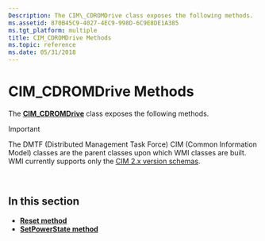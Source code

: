 ```yaml
---
Description: The CIM\_CDROMDrive class exposes the following methods.
ms.assetid: 870B45C9-4027-4EC9-998D-6C9E8DE1A385
ms.tgt_platform: multiple
title: CIM_CDROMDrive Methods
ms.topic: reference
ms.date: 05/31/2018
---
```


# CIM\_CDROMDrive Methods

The [**CIM\_CDROMDrive**](cim-cdromdrive.md) class exposes the following methods.

> [!IMPORTANT]
> The DMTF (Distributed Management Task Force) CIM (Common Information Model) classes are the parent classes upon which WMI classes are built. WMI currently supports only the [CIM 2.x version schemas](https://dmtf.org/standards/cim/schemas).

 

## In this section

-   [**Reset method**](reset-method-in-class-cim-cdromdrive.md)
-   [**SetPowerState method**](setpowerstate-method-in-class-cim-cdromdrive.md)

 

 



